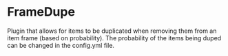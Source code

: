 # FrameDupe
Plugin that allows for items to be duplicated when removing them from an item frame (based on probability).
The probability of the items being duped can be changed in the config.yml file.
